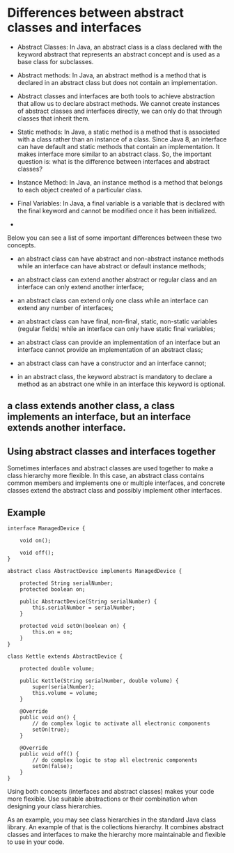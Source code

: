 # Differences between abstract classes and interfaces
- Abstract Classes: In Java, an abstract class is a class declared with the keyword abstract that represents an abstract concept and is used as a base class for subclasses.
- Abstract methods: In Java, an abstract method is a method that is declared in an abstract class but does not contain an implementation.
- Abstract classes and interfaces are both tools to achieve abstraction that allow us to declare abstract methods. We cannot create instances of abstract classes and interfaces directly, we can only do that through classes that inherit them.
- Static methods: In Java, a static method is a method that is associated with a class rather than an instance of a class.
Since Java 8, an interface can have default and static methods that contain an implementation. It makes interface more similar to an abstract class. So, the important question is: what is the difference between interfaces and abstract classes?

- Instance Method: In Java, an instance method is a method that belongs to each object created of a particular class.
- Final Variables: In Java, a final variable is a variable that is declared with the final keyword and cannot be modified once it has been initialized.
- 
Below you can see a list of some important differences between these two concepts.

- an abstract class can have abstract and non-abstract instance methods while an interface can have abstract or default instance methods;

- an abstract class can extend another abstract or regular class and an interface can only extend another interface;

- an abstract class can extend only one class while an interface can extend any number of interfaces;

- an abstract class can have final, non-final, static, non-static variables (regular fields) while an interface can only have static final variables;

- an abstract class can provide an implementation of an interface but an interface cannot provide an implementation of an abstract class;

- an abstract class can have a constructor and an interface cannot;

- in an abstract class, the keyword abstract is mandatory to declare a method as an abstract one while in an interface this keyword is optional.

## a class extends another class, a class implements an interface, but an interface extends another interface.

## Using abstract classes and interfaces together
Sometimes interfaces and abstract classes are used together to make a class hierarchy more flexible. In this case, an abstract class contains common members and implements one or multiple interfaces, and concrete classes extend the abstract class and possibly implement other interfaces.

## Example
```
interface ManagedDevice {

    void on();

    void off();
}

abstract class AbstractDevice implements ManagedDevice {

    protected String serialNumber;
    protected boolean on;
    
    public AbstractDevice(String serialNumber) {
        this.serialNumber = serialNumber;
    }

    protected void setOn(boolean on) {
        this.on = on;
    }
}

class Kettle extends AbstractDevice {

    protected double volume;

    public Kettle(String serialNumber, double volume) {
        super(serialNumber);
        this.volume = volume;
    }

    @Override
    public void on() {
        // do complex logic to activate all electronic components
        setOn(true);
    }

    @Override
    public void off() {
        // do complex logic to stop all electronic components
        setOn(false);
    }
}
```
Using both concepts (interfaces and abstract classes) makes your code more flexible. Use suitable abstractions or their combination when designing your class hierarchies.

As an example, you may see class hierarchies in the standard Java class library. An example of that is the collections hierarchy. It combines abstract classes and interfaces to make the hierarchy more maintainable and flexible to use in your code.

